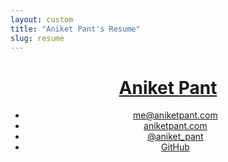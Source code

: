 ```yaml
---
layout: custom
title: "Aniket Pant's Resume"
slug: resume
---
```


<div class="wrapper wrapper--small">
  <div class="layout">
    <header class="layout__item  one-quarter   header-container">
      <h1 class="brand"><a class=" brand__link" href="/" rel="nofollow"><span class="part--former">Aniket</span> <span class="part--latter">Pant</span></a></h1>
      <nav>
        <ul class="tabs">
          <li class="tabs__item"><a class="tabs__link" href="mailto:me@aniketpant.com">me@aniketpant.com</a></li><!--
       --><li class="tabs__item"><a class="tabs__link" href="http://www.aniketpant.com">aniketpant.com</a></li><!--
       --><li class="tabs__item"><a class="tabs__link" href="https://twitter.com/aniket_pant">@aniket_pant</a></li><!--
       --><li class="tabs__item"><a class="tabs__link" href="https://github.com/aniketpant">GitHub</a></li>
        </ul>
      </nav>
    </header><!--

  --><div class="layout__item  three-quarters   main-container">
      <section>
        <h2>Experience</h2>

        <div class="sub-section">
          <div class="organization"><a href="http://www.zomato.com">Zomato</a></div>
          <p class="byline">Software Engineer | June, 2014 &ndash; Present</p>

          <div class="project">Online Ordering</div>
          <ul>
            <li>Created the entire platform for online ordering including the menu management system used by Zomato&apos;s team as well as the restaurant managers</li>
            <li>Built phone number verification service</li>
            <li>Integrated multiple text messaging providers for different countries</li>
            <li>Created the <b>callcenter</b> for allotment of orders across various cities and countries</li>
          </ul>

          <div class="project">Migration of data for MenuMania.co.nz</div>
          <ul>
            <li>Responsible for porting all of MenuMania&apos;s data to Zomato</li>
            <li>Maintaining their API&apos;s after the migration was complete</li>
            <li>URL redirections to maintain traffic coming to Zomato</li>
          </ul>

          <div class="project">Migration of data for Lunchtime.cz and Obedovat.sk</div>
          <ul>
            <li>Lunchtime and Obedovat had a feature called <b>Daily Menus</b> which is specific to Czech Republic and Slovakia. I was responsible for creating the same feature on Zomato</li>
            <li>Porting and maintaining existing API&apos;s making use of the daily menu features</li>
          </ul>

          <div class="project">Other work</div>
          <ul>
            <li>Responsible for timely code cleanups and performance optimisations to keep response time under check</li>
            <li>Optimised and reworked a number of cron jobs and scripts that stopped working after the <b>Urbanspoon migration</b></li>
            <li>Service for generating PDFs which takes in HTML and used PhantomJS to render a PDF</li>
            <li>Text messaging service which includes support for delivery status updates and asynchronous mode</li>
            <li>Built a number of other features like user expertise, new notifications, etc.</li>
            <li>The existing push notification system had no provision for sending out notifications to a large user base in a small time</li>
            <li>The new system also takes recent notifications into consideration while sending a new notification to a particular user</li>
          </ul>
        </div>

        <div class="sub-section">
          <div class="organization"><a href="https://www.instamojo.com">Instamojo</a></div>
          <p class="byline">Front End Consultant | September, 2013 &ndash; March, 2014</p>
          <p>Worked with the team remotely to develop a <a href="https://github.com/aniketpant/immoral">modal library</a> and the embed buttons given by Instamojo for remote checkout.</p>
        </div>

        <div class="sub-section">
          <div class="organization"><a href="http://webmutiny.in">Web Mutiny</a></div>
          <p class="byline">Lead Front End Developer | Nov, 2012 &ndash; May, 2013</p>
          <p>The major concentration of my work was building websites which have a strong foundation making them easier to scale. During my term at Web Mutiny, I worked on two projects &ndash; Instamojo and Current News.</p>
          <ul>
            <li>
              <strong><a href="http://instamojo.com">Instamojo</a></strong>
              <p>Created a static website design using Jekyll. inuit.css was used as the CSS framework as it provides a strong foundation for designing. All page templates and basic page designs were created by me.</p>
            </li>
            <li>
              <strong>Current News</strong>
              <p>Built a new child theme for Thesis. The theme had support for a new custom post type which was further associated with taxonomies of it&apos;s own. The features needed for creating the new site required the creation of a number of custom loops. We created a Custom Loop API of our own which made the creation of pages simpler. The theme also had a number of custom hooks created by us. Metabox support for custom post types was built using <a href="https://github.com/jaredatch/Custom-Metaboxes-and-Fields-for-WordPress">Custom Metaboxes and Fields for WordPress</a>.</p>
            </li>
          </ul>
        </div>
      </section>

      <section class="section">
        <h2>Technical Skills</h2>
        <p>I have a good level of understanding of projects and my major skill lies in creating the architecture for projects which involves planning at the modular level, the database design and the timeline for the project.</p>
        <dl>
          <dt>Front-end</dt>
          <dd>HTML(5), CSS(3), Sass, jQuery</dd>
          <dt>Back-end stack</dt>
          <dd>PHP, MySQL, Redis, Cassandra, Node.js, Go</dd>
        </dl>
      </section>

      <section class="section">
        <h2>Education</h2>

        <div class="sub-section">
          <div class="organization">B.E (Hons) Mechanical Engineering</div>
          <p class="byline"><a href="http://universe.bits-pilani.ac.in">BITS Pilani</a> | 2010 &ndash; 2014</p>
        </div>
      </section>
    </div>
  </div>
</div>
